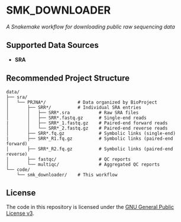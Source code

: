 # SMK_DOWNLOADER

*A Snakemake workflow for downloading public raw sequencing data*

## Supported Data Sources

- **SRA**

## Recommended Project Structure

```
data/
├── sra/
│   └── PRJNA*/            # Data organized by BioProject
│       ├── SRR*/          # Individual SRA entries
│       │   ├── SRR*.sra           # Raw SRA files
│       │   ├── SRR*.fastq.gz      # Single-end reads
|       │   ├── SRR*_1.fastq.gz    # Paired-end forward reads
│       │   └── SRR*_2.fastq.gz    # Paired-end reverse reads
│       ├── SRR*.fq.gz             # Symbolic links (single-end)
|       ├── SRR*_R1.fq.gz          # Symbolic links (paired-end forward)
│       ├── SRR*_R2.fq.gz          # Symbolic links (paired-end reverse)
│       ├── fastqc/                # QC reports
│       └── multiqc/               # Aggregated QC reports
└── code/
    └── smk_downloader/    # This workflow
```

## License

The code in this repository is licensed under the [GNU General Public License v3](http://www.gnu.org/licenses/gpl-3.0.html).
